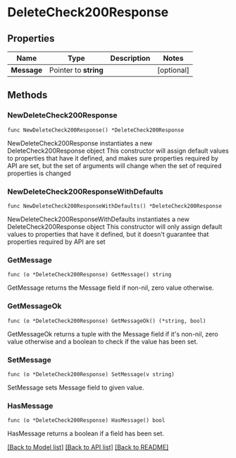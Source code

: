 # DeleteCheck200Response

## Properties

Name | Type | Description | Notes
------------ | ------------- | ------------- | -------------
**Message** | Pointer to **string** |  | [optional] 

## Methods

### NewDeleteCheck200Response

`func NewDeleteCheck200Response() *DeleteCheck200Response`

NewDeleteCheck200Response instantiates a new DeleteCheck200Response object
This constructor will assign default values to properties that have it defined,
and makes sure properties required by API are set, but the set of arguments
will change when the set of required properties is changed

### NewDeleteCheck200ResponseWithDefaults

`func NewDeleteCheck200ResponseWithDefaults() *DeleteCheck200Response`

NewDeleteCheck200ResponseWithDefaults instantiates a new DeleteCheck200Response object
This constructor will only assign default values to properties that have it defined,
but it doesn't guarantee that properties required by API are set

### GetMessage

`func (o *DeleteCheck200Response) GetMessage() string`

GetMessage returns the Message field if non-nil, zero value otherwise.

### GetMessageOk

`func (o *DeleteCheck200Response) GetMessageOk() (*string, bool)`

GetMessageOk returns a tuple with the Message field if it's non-nil, zero value otherwise
and a boolean to check if the value has been set.

### SetMessage

`func (o *DeleteCheck200Response) SetMessage(v string)`

SetMessage sets Message field to given value.

### HasMessage

`func (o *DeleteCheck200Response) HasMessage() bool`

HasMessage returns a boolean if a field has been set.


[[Back to Model list]](../README.md#documentation-for-models) [[Back to API list]](../README.md#documentation-for-api-endpoints) [[Back to README]](../README.md)


